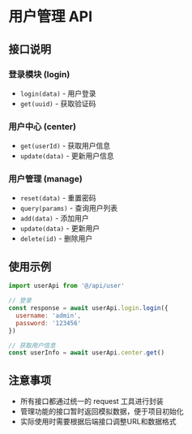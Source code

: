 # 用户管理 API

## 接口说明

### 登录模块 (login)
- `login(data)` - 用户登录
- `get(uuid)` - 获取验证码

### 用户中心 (center)
- `get(userId)` - 获取用户信息
- `update(data)` - 更新用户信息

### 用户管理 (manage)
- `reset(data)` - 重置密码
- `query(params)` - 查询用户列表
- `add(data)` - 添加用户
- `update(data)` - 更新用户
- `delete(id)` - 删除用户

## 使用示例

```javascript
import userApi from '@/api/user'

// 登录
const response = await userApi.login.login({
  username: 'admin',
  password: '123456'
})

// 获取用户信息
const userInfo = await userApi.center.get()
```

## 注意事项

- 所有接口都通过统一的 request 工具进行封装
- 管理功能的接口暂时返回模拟数据，便于项目初始化
- 实际使用时需要根据后端接口调整URL和数据格式

